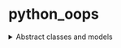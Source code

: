 # python_oops

<details>

  <summary>
    Abstract classes and models
  </summary>

  ## abstract class
  - abstract class  is designed to be a blueprint for other classes
    
## abstract methods
  - you can define abstract methods, which do not have a body in the abstract class, but they must be implemented by any concrete
  -  A method that is declared but does not have an implementation in the abstract class. Any subclass inheriting the abstract class must provide an implementation for these methods, or it will also become abstract.

<details>
  <summary>code</summary>
  
  ```
  from abc import ABC, abstractmethod

class Polygon(ABC):

    @abstractmethod
    def area(self):
        """Return the area of the polygon."""
        pass

class Triangle(Polygon):
    
    def __init__(self, base, height):
        self.base = base
        self.height = height

    def area(self):
        """Return the area of the triangle."""
        return 0.5 * self.base * self.height

class Rectangle(Polygon):
    
    def __init__(self, width, height):
        self.width = width
        self.height = height

    def area(self):
        """Return the area of the rectangle."""
        return self.width * self.height

```

</details>
  
</details>
